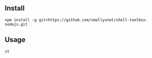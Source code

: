 
## Install

```
npm install -g git+https://github.com/smallyunet/shell-toolbox-nodejs.git
```

## Usage

```
st
```

